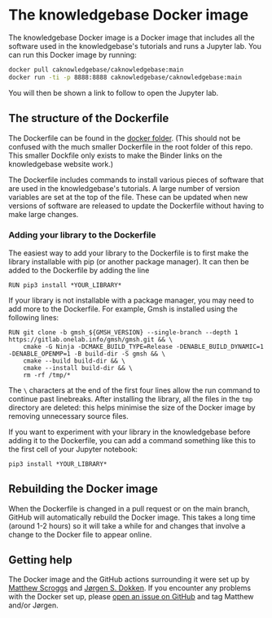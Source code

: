 # The knowledgebase Docker image
The knowledgebase Docker image is a Docker image that includes all the software used in the knowledgebase's tutorials and runs a Jupyter lab.
You can run this Docker image by running:

```bash
docker pull caknowledgebase/caknowledgebase:main
docker run -ti -p 8888:8888 caknowledgebase/caknowledgebase:main
```

You will then be shown a link to follow to open the Jupyter lab.

## The structure of the Dockerfile
The Dockerfile can be found in the [docker folder](https://github.com/ca-knowledgebase/ca-knowledgebase.github.io/tree/main/docker).
(This should not be confused with the much smaller Dockerfile in the root folder of this repo. This smaller Dockfile only exists to make the Binder
links on the knowledgebase website work.)

The Dockerfile includes commands to install various pieces of software that are used in the knowledgebase's tutorials. A large number of version variables
are set at the top of the file. These can be updated when new versions of software are released to update the Dockerfile without having to make large changes.

### Adding your library to the Dockerfile
The easiest way to add your library to the Dockerfile is to first make the library installable with pip (or another package manager). It
can then be added to the Dockerfile by adding the line
```
RUN pip3 install *YOUR_LIBRARY*
```

If your library is not installable with a package manager, you may need to add more to the Dockerfile. For example, Gmsh is installed using the following lines:
```
RUN git clone -b gmsh_${GMSH_VERSION} --single-branch --depth 1 https://gitlab.onelab.info/gmsh/gmsh.git && \
    cmake -G Ninja -DCMAKE_BUILD_TYPE=Release -DENABLE_BUILD_DYNAMIC=1  -DENABLE_OPENMP=1 -B build-dir -S gmsh && \
    cmake --build build-dir && \
    cmake --install build-dir && \
    rm -rf /tmp/*
```
The `\` characters at the end of the first four lines allow the run command to continue past linebreaks. After installing the library, all the files in
the `tmp` directory are deleted: this helps minimise the size of the Docker image by removing unnecessary source files.

If you want to experiment with your library in the knowledgebase before adding it to the Dockerfile, you can add a command something like
this to the first cell of your Jupyter notebook:
```
pip3 install *YOUR_LIBRARY*
```

## Rebuilding the Docker image
When the Dockerfile is changed in a pull request or on the main branch, GitHub will automatically rebuild the Docker image. This takes a long time
(around 1-2 hours) so it will take a while for and changes that involve a change to the Docker file to appear online.

## Getting help
The Docker image and the GitHub actions surrounding it were set up by [Matthew Scroggs](community/bios.html#matthew-scroggs) and
[Jørgen S. Dokken](../community/bios#jorgen-s-dokken). If you encounter any problems with the Docker set up, please
[open an issue on GitHub](https://github.com/ca-knowledgebase/ca-knowledgebase.github.io/issues/new) and tag Matthew and/or Jørgen.
